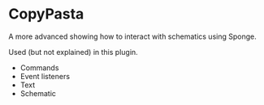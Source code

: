 # CopyPasta

A more advanced showing how to interact with schematics using Sponge.

Used (but not explained) in this plugin.
* Commands
* Event listeners
* Text
* Schematic